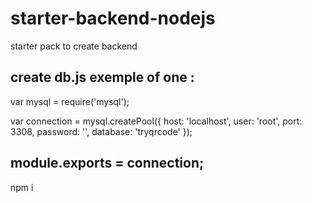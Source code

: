 # starter-backend-nodejs
starter pack to create backend 

create db.js 
exemple of one : 
--------------------------------------
var mysql = require('mysql');

var connection = mysql.createPool({
    host: 'localhost',
    user: 'root',
    port:  3308,
    password: '',
    database: 'tryqrcode'
});


module.exports = connection;
--------------------------------------

npm i 
